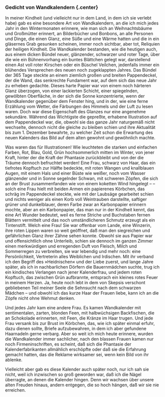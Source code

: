 ### Gedicht von Wandkalendern {.center}

In meiner Kindheit (und vielleicht nur in dem Land, in dem ich sie verlebt habe) gab es eine besondere Art von Wandkalendern, an die ich mich jedes Jahr in den Wintermonaten erinnere, wie man sich an Weihnachtsbäume und Großmütter erinnert, an Bilderbücher und Bonbons, an alle Personen und Dinge, die einen Glanz, eine Süße und eine Wärme hatten und die in ein gläsernes Grab gesunken scheinen, immer noch sichtbar, aber tot, Reliquien der heiligen Kindheit. Die Wandkalender bestanden, wie die heutigen auch, aus einem dicken Bündel neuer, glänzender, schwarzer und roter Tage, über die wie ein Bühnenvorhang ein buntes Blättchen gelegt war, darstellend einen Ast voll roter Kirschen oder ein Büschel Veilchen, jedenfalls immer ein blühendes Versprechen des neuen noch zugeklappten Jahres. Das Bündel der 365 Tage steckte an einem ziemlich großen und breiten Pappendeckel, der die Wand, das senkrechte Fundament war, auf dem sich das neue Jahr zu erheben gedachte. Dieses harte Papier war von einem noch härteren Glanz überzogen, von einer lackierten Schicht, einer spiegelnden, gewölbten Oberfläche, in der sich die Sonne konzentrierte, wenn der Wandkalender gegenüber dem Fenster hing, und in der, wie eine ferne Erzählung vom Wetter, die Färbungen des Himmels und der Luft zu lesen waren. Doch war diese Eigenschaft des Glanzes nur eine angenehme sekundäre. Während das Wichtigste die gepreßte, erhabene Illustration auf dem Pappendeckel war, die, obwohl sie das ganze Jahr naturgemäß nicht wechselte, dennoch nicht die gleiche zu bleiben schien und ihre Aktualität bis zum 1. Dezember bewahrte, zu welcher Zeit schon die Erwartung des neuen Kalenders das Bild auf dem alten gewohnt und gewöhnlich machte.

Was waren das für Illustrationen! Wie leuchteten die starken und einfachen Farben, Rot, Blau, Gold, Grün hochsommerlich mitten im Winter, von jener Kraft, hinter der die Kraft der Phantasie zurückbleibt und von der die Träume dennoch befruchtet werden! Eine Frau, schwarz von Haar, das ein tiefrotes Kopftuch zur Hälfte bedeckte, mit roten Wangen und knallblauen Augen, mit einem Hals und einer Büste wie weißer, noch vom Wasser glänzender und in Sonne segelnder Schwan, mit schweren Zöpfen, die sich an der Brust zusammenfanden wie von einem koketten Wind hingelegt – – solch eine Frau hielt mit beiden Armen ein papierenes Körbchen, das schräg im Pappendeckel steckte, wie mit der Laubsäge gearbeitet schien und nichts weniger als einen Korb voll Weintrauben darstellte, saftiger grüner und dunkelblauer, deren Farbe zwar an Karbonpapier erinnern mochte, aber an ein Karbonpapier, das man nur in der Kindheit kennt, das eine Art Wunder bedeutet, weil es ferne Striche und Buchstaben fernen Blättern vermittelt und das noch umständlicheren Schmutz erzeugt als ein Tintenstift. Welch eine Frau! Sie war offenbar vom Lande, eine Winzerin, ihre roten Lippen waren so weit geöffnet, daß man den siegreichen und gefährlichen Glanz ihrer Zähne sehen konnte. Obwohl sie aus Papier war und offensichtlich ohne Unterleib, schien sie dennoch im ganzen Zimmer einen merkwürdigen und erregenden Duft von Fleisch, Milch und Sommerregen zu verbreiten, sie war lebendig und mehr noch: eine Persönlichkeit, Vertreterin alles Weiblichen und Irdischen. Mit ihr verband ich den Begriff des »Heidnischen« und der Liebe zuerst, und lange Jahre später, als ich in nachbarlichen Dörfern die Bauernmädchen suchte, trug ich ein kindisches Verlangen nach jener Kalenderfrau, und jedem roten Kopftuch, das zwischen Grün aufbrannte, entsprach ein kleines rotes Feuer in meinem Herzen. Ja, heute noch lebt in dem von Skepsis verschont gebliebenen Teil meiner Seele die Sehnsucht nach dem schwarzen Mädchen – und obwohl ich das kurze Haar der Frauen liebe, kann ich an die Zöpfe nicht ohne Wehmut denken.

Und jedes Jahr kam eine andere Frau. Es kamen Wandkalender mit sentimentalen, zarten, blonden Feen, mit halbwüchsigen Backfischen, die an Schokolade erinnerten, mit Feen, die Kränze im Haar trugen. Und jede Frau versank bis zur Brust im Körbchen, das, wie ich später einmal erfuhr, dazu dienen sollte, Briefe aufzubewahren, in dem ich aber gefundene Haarnadeln gerne verbarg. Aber so weit ich mich heute erinnere, wurden die Wandkalender immer sachlicher, nach den blassen Frauen kamen nur noch Firmeninschriften, es scheint, daß sich die Phantasie der Kalenderfabrikanten allmählich erschöpfte oder daß sie die Erfahrung gemacht hatten, das die Reklame wirksamer sei, wenn kein Bild von ihr ablenke.

Vielleicht aber gab es diese Kalender auch später noch, nur ich sah sie nicht, weil ich inzwischen so groß geworden war, daß ich die Nägel überragte, an denen die Kalender hingen. Denn wir wachsen über unsere alten Freuden hinaus, andern entgegen, die so hoch hängen, daß wir sie nie erreichen.